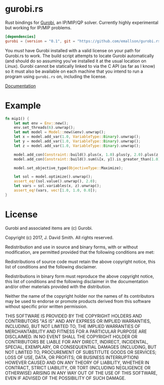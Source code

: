 # gurobi.rs

Rust bindings for
[Gurobi](https://gurobi.com),
an IP/MIP/QP solver. Currently highly experimental but
working for IP/MIP problems.

```toml
[dependencies]
gurobi = {version = "0.1", git = "https://github.com/emallson/gurobi.rs.git"} 
```

You *must* have Gurobi installed with a valid license on your path for
Gurobi.rs to work. The build script
attempts to locate Gurobi automatically (and should do so assuming
you've installed it at the usual location on Linux). Gurobi cannot be
statically linked to via the C API (as far as I know) so it must also be
available on each machine that you intend to run a program using `gurobi.rs`
on, including the license.

[Documentation](http://atlanis.net/doc/rs/rplex/)

# Example

```rust
fn mip1() {
    let mut env = Env::new();
    env.set_threads(6).unwrap();
    let mut model = Model::new(&env).unwrap();
    let x = model.add_var(1.0, VariableType::Binary).unwrap();
    let y = model.add_var(1.0, VariableType::Binary).unwrap();
    let z = model.add_var(1.0, VariableType::Binary).unwrap();

    model.add_con(Constraint::build().plus(x, 1.0).plus(y, 2.0).plus(z, 3.0).is_less_than(4.0)).unwrap();
    model.add_con(Constraint::build().sum(&[x, y]).is_greater_than(1.0)).unwrap();

    model.set_objective_type(ObjectiveType::Maximize);

    let sol = model.optimize().unwrap();
    assert_eq!(sol.value().unwrap(), 2.0);
    let vars = sol.variables(x, z).unwrap();
    assert_eq!(vars, vec![1.0, 1.0, 0.0]);
}
```

# License

Gurobi and associated items are (c) Gurobi.

Copyright (c) 2017, J. David Smith. All rights reserved.

Redistribution and use in source and binary forms, with or without modification, are permitted provided that the following conditions are met:

Redistributions of source code must retain the above copyright notice, this list of conditions and the following disclaimer.

Redistributions in binary form must reproduce the above copyright notice, this list of conditions and the following disclaimer in the documentation and/or other materials provided with the distribution.

Neither the name of the copyright holder nor the names of its contributors may be used to endorse or promote products derived from this software without specific prior written permission.

THIS SOFTWARE IS PROVIDED BY THE COPYRIGHT HOLDERS AND CONTRIBUTORS "AS IS" AND ANY EXPRESS OR IMPLIED WARRANTIES, INCLUDING, BUT NOT LIMITED TO, THE IMPLIED WARRANTIES OF MERCHANTABILITY AND FITNESS FOR A PARTICULAR PURPOSE ARE DISCLAIMED. IN NO EVENT SHALL THE COPYRIGHT HOLDER OR CONTRIBUTORS BE LIABLE FOR ANY DIRECT, INDIRECT, INCIDENTAL, SPECIAL, EXEMPLARY, OR CONSEQUENTIAL DAMAGES (INCLUDING, BUT NOT LIMITED TO, PROCUREMENT OF SUBSTITUTE GOODS OR SERVICES; LOSS OF USE, DATA, OR PROFITS; OR BUSINESS INTERRUPTION) HOWEVER CAUSED AND ON ANY THEORY OF LIABILITY, WHETHER IN CONTRACT, STRICT LIABILITY, OR TORT (INCLUDING NEGLIGENCE OR OTHERWISE) ARISING IN ANY WAY OUT OF THE USE OF THIS SOFTWARE, EVEN IF ADVISED OF THE POSSIBILITY OF SUCH DAMAGE.
